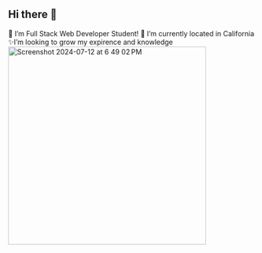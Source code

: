 ## Hi there 👋
🔭 I’m Full Stack Web Developer Student!
🌱 I’m currently located in California
✨I’m looking to grow my expirence and knowledge
<img width="402" alt="Screenshot 2024-07-12 at 6 49 02 PM" src="https://github.com/user-attachments/assets/8e718f4b-250b-42b8-991d-82fb6ee86ccb">

<!--
**amontega/amontega** is a ✨ _special_ ✨ repository because its `README.md` (this file) appears on your GitHub profile.

Here are some ideas to get you started:

- 🔭 I’m Full Stack Web Developer Student;
- 🌱 I’m currently located in California
- 👯 I’m looking to grow my expeirnece and knowledge

-->
